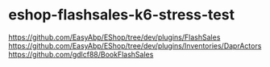 # eshop-flashsales-k6-stress-test

https://github.com/EasyAbp/EShop/tree/dev/plugins/FlashSales
https://github.com/EasyAbp/EShop/tree/dev/plugins/Inventories/DaprActors
https://github.com/gdlcf88/BookFlashSales
